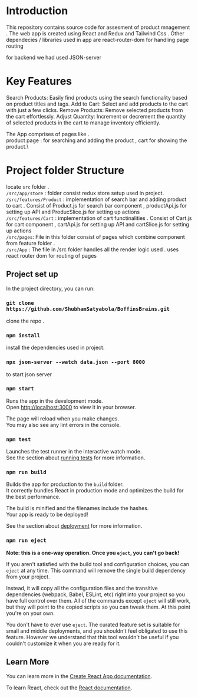 # Introduction


This repository contains source code for assesment of product mnagement . The web app is created using React and Redux and Tailwind Css . Other dependecies / libraries used in app are react-router-dom for handling page routing 

for backend we had used JSON-server 

# Key Features

Search Products: Easily find products using the search functionality based on product titles and tags.
Add to Cart: Select and add products to the cart with just a few clicks.
Remove Products: Remove selected products from the cart effortlessly.
Adjust Quantity: Increment or decrement the quantity of selected products in the cart to manage inventory efficiently.


The App comprises of pages like .\
product page : for searching and adding the product , cart for showing the product.\


# Project folder Structure
locate `src` folder .\
`/src/app/store` : folder consist redux store setup  used in project.\
`/src/features/Product` : implementation of search bar and adding product to cart . Consist of Product.js for search bar component , productApi.js for setting up API and ProducSlice.js for setting up actions\
`/src/features/Cart` : implementation of cart functinalities . Consist of Cart.js for cart component , cartApi.js for setting up API and cartSlice.js for setting up actions\
`/src/pages`:  File in this folder consist of pages which combine component  from feature folder .\
`/src/App` : The file in /src folder handles all the render logic used . uses react router dom for routing of pages

## Project set up
In the project directory, you can run:
### `git clone https://github.com/ShubhamSatyabola/BoffinsBrains.git`
clone the repo .
### `npm install`
install  the dependencies used in project.
### `npx json-server --watch data.json --port 8000`
to start json server

### `npm start`

Runs the app in the development mode.\
Open [http://localhost:3000](http://localhost:3000) to view it in your browser.

The page will reload when you make changes.\
You may also see any lint errors in the console.

### `npm test`

Launches the test runner in the interactive watch mode.\
See the section about [running tests](https://facebook.github.io/create-react-app/docs/running-tests) for more information.

### `npm run build`

Builds the app for production to the `build` folder.\
It correctly bundles React in production mode and optimizes the build for the best performance.

The build is minified and the filenames include the hashes.\
Your app is ready to be deployed!

See the section about [deployment](https://facebook.github.io/create-react-app/docs/deployment) for more information.

### `npm run eject`

**Note: this is a one-way operation. Once you `eject`, you can't go back!**

If you aren't satisfied with the build tool and configuration choices, you can `eject` at any time. This command will remove the single build dependency from your project.

Instead, it will copy all the configuration files and the transitive dependencies (webpack, Babel, ESLint, etc) right into your project so you have full control over them. All of the commands except `eject` will still work, but they will point to the copied scripts so you can tweak them. At this point you're on your own.

You don't have to ever use `eject`. The curated feature set is suitable for small and middle deployments, and you shouldn't feel obligated to use this feature. However we understand that this tool wouldn't be useful if you couldn't customize it when you are ready for it.

## Learn More

You can learn more in the [Create React App documentation](https://facebook.github.io/create-react-app/docs/getting-started).

To learn React, check out the [React documentation](https://reactjs.org/).
